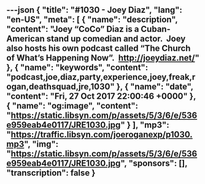 ---json
{
  "title": "#1030 - Joey Diaz",
  "lang": "en-US",
  "meta": [
    {
      "name": "description",
      "content": "Joey “CoCo” Diaz is a Cuban-American stand up comedian and actor.  Joey also hosts his own podcast called “The Church of What’s Happening Now”.  http://joeydiaz.net/"
    },
    {
      "name": "keywords",
      "content": "podcast,joe,diaz,party,experience,joey,freak,rogan,deathsquad,jre,1030"
    },
    {
      "name": "date",
      "content": "Fri, 27 Oct 2017 22:00:46 +0000"
    },
    {
      "name": "og:image",
      "content": "https://static.libsyn.com/p/assets/5/3/6/e/536e959eab4e0117/JRE1030.jpg"
    }
  ],
  "mp3": "https://traffic.libsyn.com/joeroganexp/p1030.mp3",
  "img": "https://static.libsyn.com/p/assets/5/3/6/e/536e959eab4e0117/JRE1030.jpg",
  "sponsors": [],
  "transcription": false
}
---
<episode-header />

<timemark seconds="0" />

<transcribe-call-to-action />

<episode-footer />